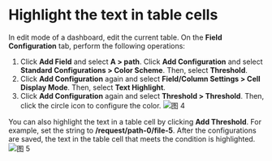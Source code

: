 # Highlight the text in table cells

In edit mode of a dashboard, edit the current table. On the **Field Configuration** tab, perform the following operations:
1. Click **Add Field** and select **A > path**. Click **Add Configuration** and select **Standard Configurations > Color Scheme**. Then, select **Threshold**.
2. Click **Add Configuration** again and select **Field/Column Settings > Cell Display Mode**. Then, select **Text Highlight**.
3. Click **Add Configuration** again and select **Threshold > Threshold**. Then, click the circle icon to configure the color.
![图 4](/img/src/en/visulization/tablePro/textHighlight/textHighlight2.png)

You can also highlight the text in a table cell by clicking **Add Threshold**. For example, set the string to **/request/path-0/file-5**. After the configurations are saved, the text in the table cell that meets the condition is highlighted.
![图 5](/img/src/en/visulization/tablePro/textHighlight/textHighlight3.png)